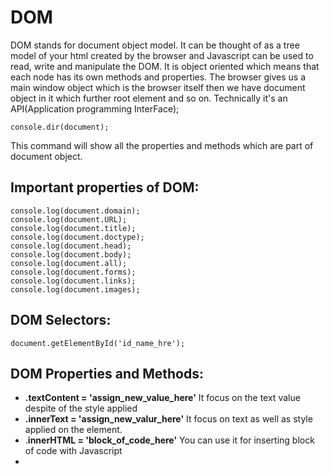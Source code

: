 # DOM
DOM stands for document object model. It can be thought of as a tree model of your html created by the browser and Javascript can be used to read, write and manipulate the DOM.
It is object oriented which means that each node has its own methods and properties.
The browser gives us a main window object which is the browser itself then we have document object in it which further root element and so on.
Technically it's an API(Application programming InterFace);

	console.dir(document);

This command will show all the properties and methods which are part of document object.

## Important properties of DOM:

	console.log(document.domain);
	console.log(document.URL);
	console.log(document.title);
	console.log(document.doctype);
	console.log(document.head);
	console.log(document.body);
	console.log(document.all);
	console.log(document.forms);
	console.log(document.links);
	console.log(document.images);

## DOM Selectors:
	document.getElementById('id_name_hre');









## DOM Properties and Methods:
* **.textContent = 'assign_new_value_here'**     It focus on the text value despite of the style applied
* **.innerText = 'assign_new_valur_here'**          It focus on text as well as style applied on the element.
* .**innerHTML = 'block_of_code_here'**            You can use it for inserting block of code with Javascript
* 